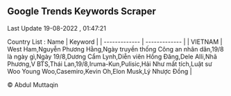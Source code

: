 

## Google Trends Keywords Scraper 
 
Last Update 19-08-2022 , 01:47:21

Country List :
 Name  | Keyword |
| ------------- | ------------- |
| VIETNAM | West Ham,Nguyễn Phương Hằng,Ngày truyền thống Công an nhân dân,19/8 là ngày gì,Ngày 19/8,Dương Cẩm Lynh,Diễn viên Hồng Đăng,Dele Alli,Nhã Phương,V BTS,Thái Lan,19/8,Iruma-Kun,Pulisic,Hải Như mất tích,Luật sư Woo Young Woo,Casemiro,Kevin Oh,Elon Musk,Lý Nhược Đồng |



© Abdul Muttaqin 
